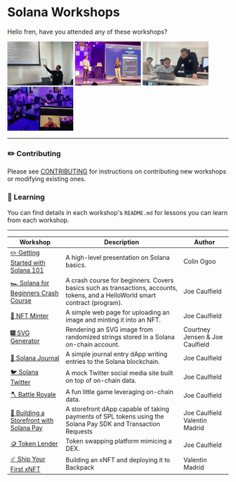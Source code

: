# Solana Workshops

Hello fren, have you attended any of these workshops?   

<img 
src="https://raw.githubusercontent.com/Solana-Workshops/.github/main/.docs/usc.jpeg" 
height="100"
width="150"
/> 
<img 
src="https://raw.githubusercontent.com/Solana-Workshops/.github/main/.docs/delhi.JPG" 
height="100"
width="150"
/> 
<img 
src="https://raw.githubusercontent.com/Solana-Workshops/.github/main/.docs/usc2.jpg" 
height="100"
width="150"
/> 
<img 
src="https://raw.githubusercontent.com/Solana-Workshops/.github/main/.docs/metacamp.jpeg" 
height="100"
width="150"
/> 
   
---

### ✏️ Contributing
Please see [CONTRIBUTING](https://github.com/Solana-Workshops/.contributing) for instructions on contributing new workshops or modifying existing ones.

### 📗 Learning
You can find details in each workshop's `README.md` for lessons you can learn from each workshop.

---

| Workshop | Description | Author |
| -------- | ----------- | ------ |
| [✏️ Getting Started with Solana 101](https://github.com/Solana-Workshops/solana-101) | A high-level presentation on Solana basics. | Colin Ogoo |
| [🏎️ Solana for Beginners Crash Course](https://github.com/Solana-Workshops/beginner-crash-course) | A crash course for beginners. Covers basics such as transactions, accounts, tokens, and a HelloWorld smart contract (program). | Joe Caulfield |
| [🎑 NFT Minter](https://github.com/Solana-Workshops/NFT-Minter) | A simple web page for uploading an image and minting it into an NFT. | Joe Caulfield |
| [🎆 SVG Generator](https://github.com/Solana-Workshops/SVG-Generator) | Rendering an SVG image from randomized strings stored in a Solana on-chain account. | Courtney Jensen & Joe Caulfield |
| [📓 Solana Journal](https://github.com/Solana-Workshops/solana-journal) | A simple journal entry dApp writing entries to the Solana blockchain. | Joe Caulfield |
| [🐦 Solana Twitter](https://github.com/Solana-Workshops/solana-twitter) | A mock Twitter social media site built on top of on-chain data. | Joe Caulfield |
| [🪓 Battle Royale](https://github.com/Solana-Workshops/battle-royale) | A fun little game leveraging on-chain data. | Joe Caulfield |
| [🍕 Building a Storefront with Solana Pay](https://github.com/Solana-Workshops/storefront-solana-pay) | A storefront dApp capable of taking payments of SPL tokens using the Solana Pay SDK and Transaction Requests | Joe Caulfield <br> Valentin Madrid |
| [🪙 Token Lender](https://github.com/Solana-Workshops/token-lender) | Token swapping platform mimicing a DEX. | Joe Caulfield |
| [☄️ Ship Your First xNFT](https://github.com/Solana-Workshops/ship-an-xnft) | Building an xNFT and deploying it to Backpack | Valentin Madrid |

